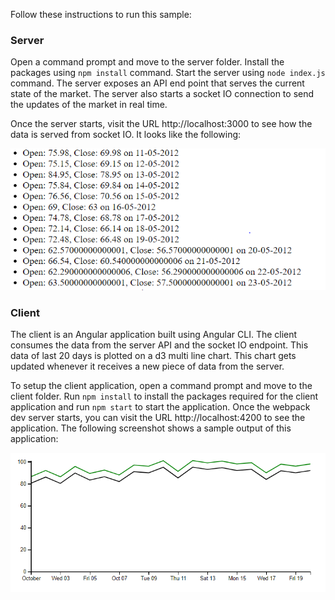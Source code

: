 Follow these instructions to run this sample:

### Server
Open a command prompt and move to the server folder. Install the packages using `npm install` command. Start the server using `node index.js` command. The server exposes an API end point that serves the current state of the market. The server also starts a socket IO connection to send the updates of the market in real time.

Once the server starts, visit the URL http://localhost:3000 to see how the data is served from socket IO. It looks like the following:

![Server output](./server-output.PNG)

### Client
The client is an Angular application built using Angular CLI. The client consumes the data from the server API and the socket IO endpoint. This data of last 20 days is plotted on a d3 multi line chart. This chart gets updated whenever it receives a new piece of data from the server.

To setup the client application, open a command prompt and move to the client folder. Run `npm install` to install the packages required for the client application and run `npm start` to start the application. Once the webpack dev server starts, you can visit the URL http://localhost:4200 to see the application. The following screenshot shows a sample output of this application:

![Client output](./output.PNG)